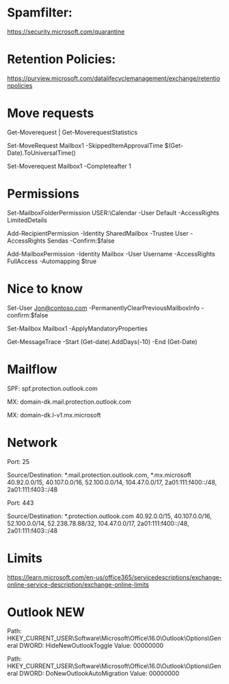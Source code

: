 # Spamfilter:
https://security.microsoft.com/quarantine

# Retention Policies:
https://purview.microsoft.com/datalifecyclemanagement/exchange/retentionpolicies

# Move requests
Get-Moverequest | Get-MoverequestStatistics

Set-MoveRequest Mailbox1 -SkippedItemApprovalTime $(Get-Date).ToUniversalTime()

Set-Moverequest Mailbox1 -Completeafter 1

# Permissions
Set-MailboxFolderPermission USER:\Calendar -User Default -AccessRights LimitedDetails

Add-RecipientPermission -Identity SharedMailbox -Trustee User -AccessRights Sendas -Confirm:$false

Add-MailboxPermission -Identity Mailbox -User Username -AccessRights FullAccess -Automapping $true

# Nice to know
Set-User Jon@contoso.com -PermanentlyClearPreviousMailboxInfo -confirm:$false

Set-Mailbox Mailbox1 -ApplyMandatoryProperties

Get-MessageTrace -Start (Get-date).AddDays(-10) -End (Get-Date)

# Mailflow
SPF: spf.protection.outlook.com

MX: domain-dk.mail.protection.outlook.com

MX: domain-dk.l-v1.mx.microsoft

# Network
Port: 25

Source/Destination:
*.mail.protection.outlook.com, *.mx.microsoft
40.92.0.0/15, 40.107.0.0/16, 52.100.0.0/14, 104.47.0.0/17, 2a01:111:f400::/48, 2a01:111:f403::/48

Port: 443

Source/Destination:
*.protection.outlook.com
40.92.0.0/15, 40.107.0.0/16, 52.100.0.0/14, 52.238.78.88/32, 104.47.0.0/17, 2a01:111:f400::/48, 2a01:111:f403::/48

# Limits
https://learn.microsoft.com/en-us/office365/servicedescriptions/exchange-online-service-description/exchange-online-limits

# Outlook NEW
Path: HKEY_CURRENT_USER\Software\Microsoft\Office\16.0\Outlook\Options\General
DWORD: HideNewOutlookToggle
Value: 00000000
 
Path: HKEY_CURRENT_USER\Software\Microsoft\Office\16.0\Outlook\Options\General
DWORD: DoNewOutlookAutoMigration
Value: 00000000
